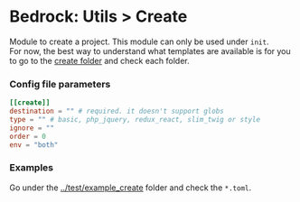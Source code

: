 # Bedrock: Utils > Create

Module to create a project. This module can only be used under `init`.<br>
For now, the best way to understand what templates are available is for you to go to the [create folder](bin/external/create) and check each folder.

### Config file parameters
```toml
[[create]]
destination = "" # required. it doesn't support globs
type = "" # basic, php_jquery, redux_react, slim_twig or style
ignore = ""
order = 0
env = "both"
```

### Examples
Go under the [../test/example_create](../test/example_create) folder and check the `*.toml`.
